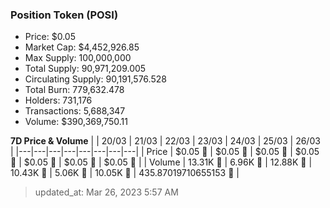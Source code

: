
  ### Position Token (POSI)
  - Price: $0.05
  - Market Cap: $4,452,926.85
  - Max Supply: 100,000,000
  - Total Supply: 90,971,209.005
  - Circulating Supply: 90,191,576.528
  - Total Burn: 779,632.478
  - Holders: 731,176
  - Transactions: 5,688,347
  - Volume: $390,369,750.11

  **7D Price & Volume**
  | | 20&#x2F;03 | 21&#x2F;03 | 22&#x2F;03 | 23&#x2F;03 | 24&#x2F;03 | 25&#x2F;03 | 26&#x2F;03 |
  |---|---|---|---|---|---|---|---|
  | Price | $0.05 🔻 | $0.05 🔻 | $0.05 🔻 | $0.05 🔻 | $0.05 🔻 | $0.05 🚀 | $0.05 🔻 |
  | Volume | 13.31K 🔻 | 6.96K 🔻 | 12.88K 🚀 | 10.43K 🔻 | 5.06K 🔻 | 10.05K 🚀 | 435.87019710655153 🔻 |

  > updated_at: Mar 26, 2023 5:57 AM
